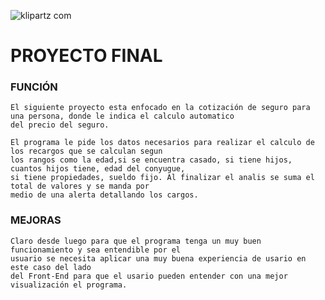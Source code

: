 ![klipartz com](https://user-images.githubusercontent.com/26189854/106708264-2be8d880-65b8-11eb-8052-37d3cb68f91b.png)

# PROYECTO FINAL

### FUNCIÓN

```
El siguiente proyecto esta enfocado en la cotización de seguro para una persona, donde le indica el calculo automatico 
del precio del seguro.
```


```
El programa le pide los datos necesarios para realizar el calculo de los recargos que se calculan segun
los rangos como la edad,si se encuentra casado, si tiene hijos, cuantos hijos tiene, edad del conyugue,
si tiene propiedades, sueldo fijo. Al finalizar el analis se suma el total de valores y se manda por
medio de una alerta detallando los cargos.
```


### MEJORAS

```
Claro desde luego para que el programa tenga un muy buen funcionamiento y sea entendible por el
usuario se necesita aplicar una muy buena experiencia de usario en este caso del lado 
del Front-End para que el usario pueden entender con una mejor visualización el programa.
```






